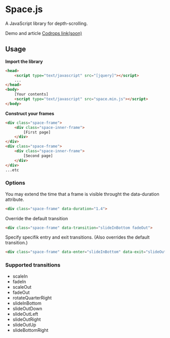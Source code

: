 # Space.js
A JavaScript library for depth-scrolling.

Demo and article [Codrops link(soon)](#)

## Usage

**Import the library**
```html
<head>
	<script type="text/javascript" src="[jquery]"></script>
	...
</head>
<body>
	[Your contents]
	<script type="text/javascript" src="space.min.js"></script>
</body>
```


**Construct your frames**

```html
<div class="space-frame">
	<div class="space-inner-frame">
		[First page]
	</div>
</div>
<div class="space-frame">
	<div class="space-inner-frame">
		[Second page]
	</div>
</div>
...etc
```

### Options
You may extend the time that a frame is visible throught the data-duration attribute.
```html
<div class="space-frame" data-duration="1.4">
```
Override the default transition

```html
<div class="space-frame" data-transition="slideInBottom fadeOut">
```
Specify specifik entry and exit transitions. (Also overrides the default transition.)

```html
<div class="space-frame" data-enter="slideInBottom" data-exit="slideOutDown fadeOut">
```


### Supported transitions
- scaleIn
- fadeIn
- scaleOut
- fadeOut
- rotateQuarterRight
- slideInBottom
- slideOutDown
- slideOutLeft
- slideOutRight
- slideOutUp
- slideBottomRight

